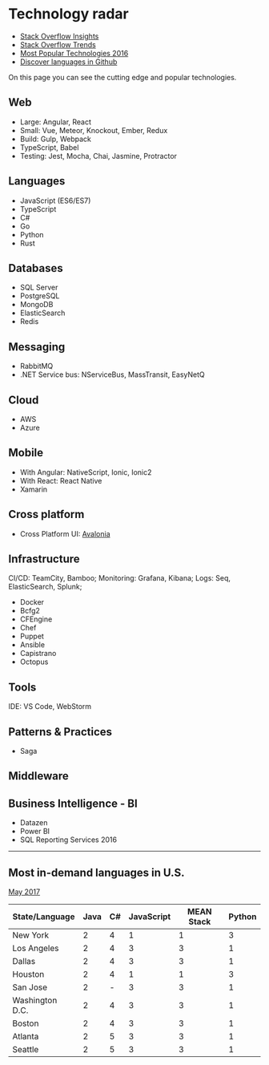 # Technology radar

* [Stack Overflow Insights](https://insights.stackoverflow.com/)
* [Stack Overflow Trends](https://insights.stackoverflow.com/trends?tags=jquery%2Cangularjs%2Cangular%2Creactjs)
* [Most Popular Technologies 2016](https://insights.stackoverflow.com/survey/2016#technology-most-popular-technologies)
* [Discover languages in Github](http://githut.info/)

On this page you can see the cutting edge and popular technologies.

## Web

* Large: Angular, React
* Small: Vue, Meteor, Knockout, Ember, Redux
* Build: Gulp, Webpack
* TypeScript, Babel
* Testing: Jest, Mocha, Chai, Jasmine, Protractor

## Languages

* JavaScript (ES6/ES7)
* TypeScript
* C#
* Go
* Python
* Rust

## Databases

* SQL Server
* PostgreSQL
* MongoDB
* ElasticSearch
* Redis

## Messaging

* RabbitMQ
* .NET Service bus: NServiceBus, MassTransit, EasyNetQ

## Cloud

* AWS
* Azure

## Mobile

* With Angular: NativeScript, Ionic, Ionic2
* With React: React Native
* Xamarin

## Cross platform

* Cross Platform UI: [Avalonia](https://github.com/avaloniaui/avalonia)

## Infrastructure

CI/CD: TeamCity, Bamboo;
Monitoring: Grafana, Kibana;
Logs: Seq, ElasticSearch, Splunk;

* Docker
* Bcfg2
* CFEngine
* Chef
* Puppet
* Ansible
* Capistrano
* Octopus

## Tools

IDE: VS Code, WebStorm

## Patterns & Practices

* Saga

## Middleware

## Business Intelligence - BI

* Datazen
* Power BI
* SQL Reporting Services 2016

----
## Most in-demand languages in U.S.

[May 2017](https://www.techrepublic.com/article/here-are-the-3-most-in-demand-coding-languages-and-where-you-can-find-a-developer-job/)

| State/Language | Java   | C#   | JavaScript | MEAN Stack | Python |
|----------------|--------|------|------------|------------|--------|
| New York       |   2    |  4   |    1       |   1        |   3    |
| Los Angeles    |   2    |  4   |    3       |   3        |   1    |
| Dallas         |   2    |  4   |    3       |   3        |   1    |
| Houston        |   2    |  4   |    1       |   1        |   3    |
| San Jose       |   2    |  -   |    3       |   3        |   1    |
| Washington D.C.|   2    |  4   |    3       |   3        |   1    |
| Boston         |   2    |  4   |    3       |   3        |   1    |
| Atlanta        |   2    |  5   |    3       |   3        |   1    |
| Seattle        |   2    |  5   |    3       |   3        |   1    |





